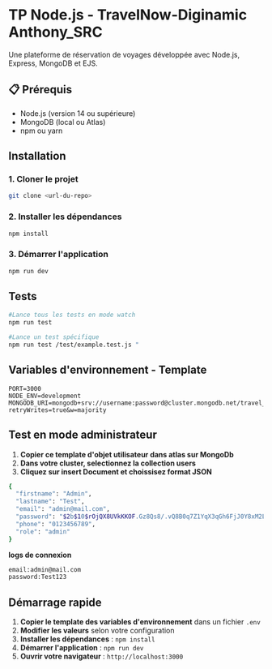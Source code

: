 # TP Node.js - TravelNow-Diginamic Anthony_SRC

Une plateforme de réservation de voyages développée avec Node.js, Express, MongoDB et EJS.

## 📋 Prérequis

- Node.js (version 14 ou supérieure)
- MongoDB (local ou Atlas)
- npm ou yarn

## Installation

### 1. Cloner le projet

```bash
git clone <url-du-repo>
```

### 2. Installer les dépendances

```bash
npm install
```

### 3. Démarrer l'application

```bash
npm run dev
```

## Tests

```bash
#Lance tous les tests en mode watch
npm run test

#Lance un test spécifique
npm run test /test/example.test.js "
```

## Variables d'environnement - Template

```env
PORT=3000
NODE_ENV=development
MONGODB_URI=mongodb+srv://username:password@cluster.mongodb.net/travel_booking?retryWrites=true&w=majority
```

## Test en mode administrateur

1. **Copier ce template d'objet utilisateur dans atlas sur MongoDb**
2. **Dans votre cluster, selectionnez la collection users**
3. **Cliquez sur insert Document et choissisez format JSON**

```bash
{
  "firstname": "Admin",
  "lastname": "Test",
  "email": "admin@mail.com",
  "password": "$2b$10$rOjQX8UVkKKOF.Gz8Qs8/.vQ8B0q7Z1YqX3qGh6FjJ0Y8xM2L3K4G",
  "phone": "0123456789",
  "role": "admin"
}
```

**logs de connexion**

```bash
email:admin@mail.com
password:Test123
```

## Démarrage rapide

1. **Copier le template des variables d'environnement** dans un fichier `.env`
2. **Modifier les valeurs** selon votre configuration
3. **Installer les dépendances** : `npm install`
4. **Démarrer l'application** : `npm run dev`
5. **Ouvrir votre navigateur** : `http://localhost:3000`
